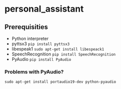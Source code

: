 # personal_assistant

## Prerequisities
* Python interpreter
* pyttsx3 ```pip install pyttsx3```
* libespeak1 ```sudo apt-get install libespeack1```
* SpeechRecognition ```pip install SpeechRecognition```
* PyAudio  ```pip install PyAudio```

### Problems with PyAudio?
```sudo apt-get install portaudio19-dev python-pyaudio```
